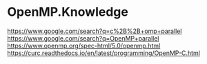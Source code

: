 # OpenMP.Knowledge
https://www.google.com/search?q=c%2B%2B+omp+parallel https://www.google.com/search?q=OpenMP+parallel https://www.openmp.org/spec-html/5.0/openmp.html https://curc.readthedocs.io/en/latest/programming/OpenMP-C.html
